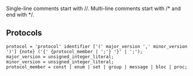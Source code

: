 Single-line comments start with //. Multi-line comments start with /* and end with */.

## Protocols

```
protocol = 'protocol' identifier ['(' major_version ',' minor_version ')'] {note} ('{' {protocol_member | ';'} '}' | ';');
major_version = unsigned_integer_literal;
minor_version = unsigned_integer_literal;
protocol_member = const | enum | set | group | message | bloc | proc;
```

